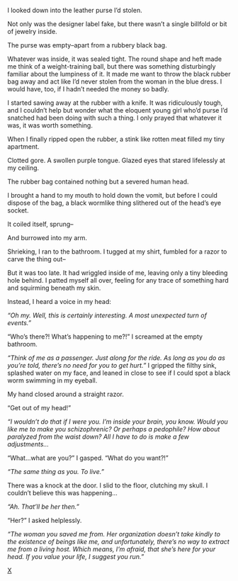 I looked down into the leather purse I’d stolen. 

Not only was the designer label fake, but there wasn’t a single billfold or bit of jewelry inside.

The purse was empty–apart from a rubbery black bag.

Whatever was inside, it was sealed tight. The round shape and heft made me think of a weight-training ball, but there was something disturbingly familiar about the lumpiness of it. It made me want to throw the black rubber bag away and act like I’d never stolen from the woman in the blue dress. I would have, too, if I hadn’t needed the money so badly. 

I started sawing away at the rubber with a knife. It was ridiculously tough, and I couldn’t help but wonder what the eloquent young girl who’d purse I’d snatched had been doing with such a thing. I only prayed that whatever it was, it was worth something. 

When I finally ripped open the rubber, a stink like rotten meat filled my tiny apartment. 

Clotted gore. A swollen purple tongue. Glazed eyes that stared lifelessly at my ceiling.

The rubber bag contained nothing but a severed human head.

I brought a hand to my mouth to hold down the vomit, but before I could dispose of the bag, a black wormlike thing slithered out of the head’s eye socket. 

It coiled itself, sprung–

And burrowed into my arm.

Shrieking, I ran to the bathroom. I tugged at my shirt, fumbled for a razor to carve the thing out–

But it was too late. It had wriggled inside of me, leaving only a tiny bleeding hole behind. I patted myself all over, feeling for any trace of something hard and squirming beneath my skin.

Instead, I heard a voice in my head: 

*“Oh my. Well, this is certainly interesting. A most unexpected turn of events.”* 

“Who’s there?! What’s happening to me?!” I screamed at the empty bathroom. 

*“Think of me as a passenger. Just along for the ride. As long as you do as you’re told, there’s no need for you to get hurt.”* I gripped the filthy sink, splashed water on my face, and leaned in close to see if I could spot a black worm swimming in my eyeball. 

My hand closed around a straight razor. 

“Get out of my head!”

*“I wouldn’t do that if I were you. I’m inside your brain, you know. Would you like me to make you schizophrenic? Or perhaps a pedophile? How about paralyzed from the waist down? All I have to do is make a few adjustments…* 

“What…what are you?” I gasped. “What do you want?!”

*“The same thing as you. To live.”* 

There was a knock at the door. I slid to the floor, clutching my skull. I couldn’t believe this was happening…

*“Ah. That’ll be her then.”* 

“Her?” I asked helplessly.

*“The woman you saved me from. Her organization doesn’t take kindly to the existence of beings like me, and unfortunately,  there’s no way to extract me from a living host. Which means, I’m afraid, that she’s here for your head. If you value your life, I suggest you run.”*   


[X](https://www.reddit.com/r/beardify)